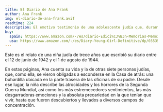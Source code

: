 ```yaml
---
title: El Diario de Ana Frank
author: Ana Frank
img: el-diario-de-ana-frank.avif
readtime: 224
description: El emotivo testimonio de una adolescente judía que, durante la Segunda Guerra Mundial, se esconde con su familia para escapar del nazismo.
buy:
  spain: https://www.amazon.com/-/es/diario-Edici%C3%B3n-Memorias-Memoirs-Spanish/dp/6073917325/ref=sr_1_1?sr=8-1
  usa: https://www.amazon.com/-/es/Diary-Young-Girl-Definitive/dp/0553577123/ref=sr_1_1?__mk_es_US=%C3%85M%C3%85%C5%BD%C3%95%C3%91&sr=8-1
---
```


Este es el relato de una niña judía de trece años que escribió su diario entre el 12 de junio de 1942 y el 1 de agosto de 1944.

En estas páginas, Ana cuenta su vida y la de otras siete personas judías, que, como ella, se vieron obligadas a esconderse en la Casa de atrás: una buhardilla ubicada en la parte trasera de las oficinas de su padre. Desde ese lugar, la niña describe las atrocidades y los horrores de la Segunda Guerra Mundial, así como los más estremecedores sentimientos, las más desgarradoras emociones y la absoluta precariedad en la que tenían que vivir, hasta que fueron descubiertos y llevados a diversos campos de concentración.
